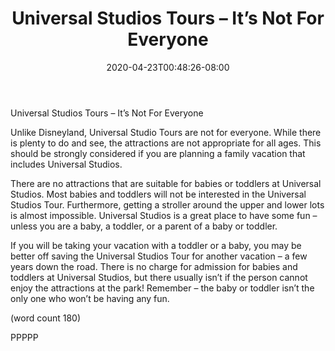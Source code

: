 ﻿---
title: "Universal Studios Tours – It’s Not For Everyone"
date: 2020-04-23T00:48:26-08:00
description: "Universal Studio Tours Tips for Web Success"
featured_image: "/images/Universal Studio Tours.jpg"
tags: ["Universal Studio Tours"]
---

Universal Studios Tours – It’s Not For Everyone

Unlike Disneyland, Universal Studio Tours are not for 
everyone. While there is plenty to do and see, the 
attractions are not appropriate for all ages. This 
should be strongly considered if you are planning a 
family vacation that includes Universal Studios. 

There are no attractions that are suitable for babies 
or toddlers at Universal Studios. Most babies and 
toddlers will not be interested in the Universal 
Studios Tour. Furthermore, getting a stroller around 
the upper and lower lots is almost impossible. 
Universal Studios is a great place to have some fun 
– unless you are a baby, a toddler, or a parent of a 
baby or toddler.

If you will be taking your vacation with a toddler or a 
baby, you may be better off saving the Universal 
Studios Tour for another vacation – a few years down 
the road. There is no charge for admission for babies 
and toddlers at Universal Studios, but there usually 
isn’t if the person cannot enjoy the attractions at the 
park! Remember – the baby or toddler isn’t the only 
one who won’t be having any fun.

(word count 180)

PPPPP


